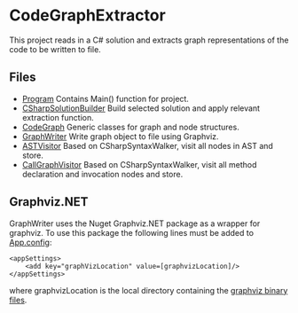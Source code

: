 # CodeGraphExtractor

This project reads in a C# solution and extracts graph representations of the code to be written to file.

## Files
- [Program](Program.cs) Contains Main() function for project.
- [CSharpSolutionBuilder](CSharpSolutionBuilder.cs) Build selected solution and apply relevant extraction function.
- [CodeGraph](Utils/CodeGraph.cs) Generic classes for graph and node structures.
- [GraphWriter](GraphWriter.cs) Write graph object to file using Graphviz.
- [ASTVisitor](ASTVisitor.cs) Based on CSharpSyntaxWalker, visit all nodes in AST and store.
- [CallGraphVisitor](CallGraphVisitor.cs) Based on CSharpSyntaxWalker, visit all method declaration and invocation nodes and store.

## Graphviz.NET
GraphWriter uses the Nuget Graphviz.NET package as a wrapper for graphviz. To use this package the following lines must be added to [App.config](App.config):
```
<appSettings>
    <add key="graphVizLocation" value=[graphvizLocation]/>
</appSettings>
```

where graphvizLocation is the local directory containing the [graphviz binary files](https://graphviz.gitlab.io/_pages/Download).
